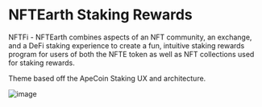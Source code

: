 # NFTEarth Staking Rewards

NFTFi - NFTEarth combines aspects of an NFT community, an exchange, and a DeFi staking experience to create a fun, intuitive staking rewards program for users of both the NFTE token as well as NFT collections used for staking rewards. 

Theme based off the ApeCoin Staking UX and architecture.

![image](https://github.com/NFTEarth/nftearth-staking/assets/29180454/fca0e860-cb9c-4091-8ba5-ef2ad5e2b902)
